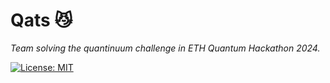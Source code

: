 # Qats 😼
_Team solving the quantinuum challenge in ETH Quantum Hackathon 2024._

[![License: MIT](https://img.shields.io/badge/License-MIT-yellow.svg)](https://opensource.org/licenses/MIT)

